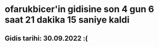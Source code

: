 # ofarukbicer'in gidisine son 4 gun 6 saat 21 dakika 15 saniye kaldi

## Gidis tarihi: 30.09.2022 :(